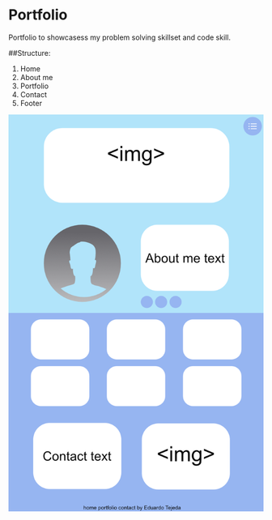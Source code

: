 # Portfolio

Portfolio to showcasess my problem solving skillset and code skill.

##Structure:

1. Home
2. About me
3. Portfolio
4. Contact
5. Footer

![Website wireframe](https://github.com/eduardotejeda/Portfolio/blob/portfolioA/Portfolio.png?raw=true)
